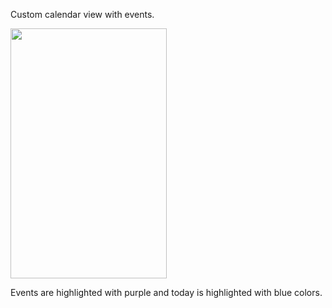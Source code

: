Custom calendar view with events.

<img src="https://github.com/SevdetNeng/CustomCalendarWithEvents/assets/63150729/dbd2baed-f156-4b36-99ec-1299bed01e3a" width="250" height="400">

Events are highlighted with purple and today is highlighted with blue colors.
